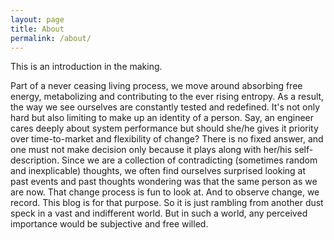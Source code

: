 ```yaml
---
layout: page
title: About
permalink: /about/
---
```



This is an introduction in the making. 

Part of a never ceasing living process, we move around absorbing free energy, metabolizing and contributing to the ever rising entropy. As a result, the way we see ourselves are constantly tested and redefined. It's not only hard but also limiting to make up an identity of a person. Say, an engineer cares deeply about system performance but should she/he gives it priority over time-to-market and flexibility of change? There is no fixed answer, and one must not make decision only because it plays along with her/his self-description. Since we are a collection of contradicting (sometimes random and inexplicable) thoughts, we often find ourselves surprised looking at past events and past thoughts wondering was that the same person as we are now. That change process is fun to look at. And to observe change, we record. This blog is for that purpose. So it is just rambling from another dust speck in a vast and indifferent world. But in such a world, any perceived importance would be subjective and free willed.    